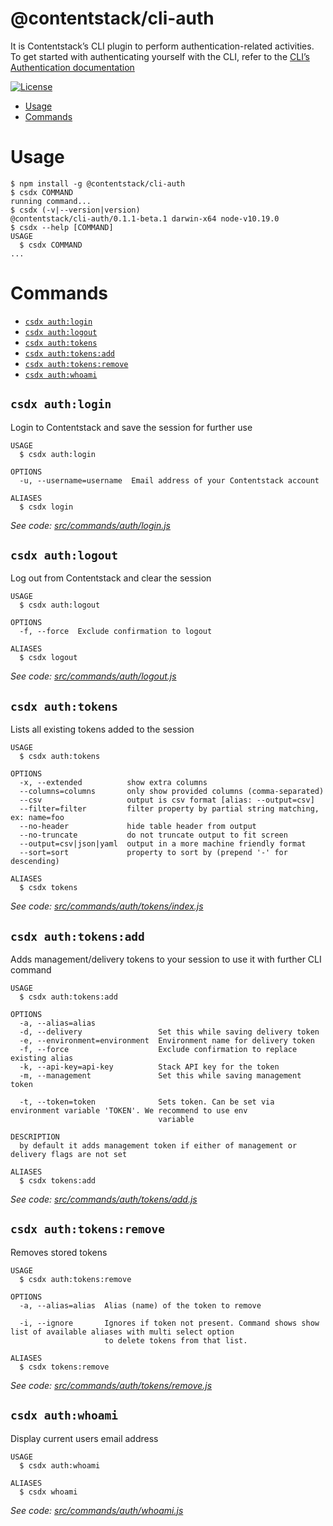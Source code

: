 @contentstack/cli-auth
===

It is Contentstack’s CLI plugin to perform authentication-related activities. To get started with authenticating yourself with the CLI, refer to the [CLI’s Authentication documentation](https://www.contentstack.com/docs/developers/cli/authentication)

[![License](https://img.shields.io/npm/l/@contentstack/cli)](https://github.com/contentstack/cli/blob/main/LICENSE)

<!-- toc -->
* [Usage](#usage)
* [Commands](#commands)
<!-- tocstop -->
# Usage
<!-- usage -->
```sh-session
$ npm install -g @contentstack/cli-auth
$ csdx COMMAND
running command...
$ csdx (-v|--version|version)
@contentstack/cli-auth/0.1.1-beta.1 darwin-x64 node-v10.19.0
$ csdx --help [COMMAND]
USAGE
  $ csdx COMMAND
...
```
<!-- usagestop -->
# Commands
<!-- commands -->
* [`csdx auth:login`](#csdx-authlogin)
* [`csdx auth:logout`](#csdx-authlogout)
* [`csdx auth:tokens`](#csdx-authtokens)
* [`csdx auth:tokens:add`](#csdx-authtokensadd)
* [`csdx auth:tokens:remove`](#csdx-authtokensremove)
* [`csdx auth:whoami`](#csdx-authwhoami)

## `csdx auth:login`

Login to Contentstack and save the session for further use

```
USAGE
  $ csdx auth:login

OPTIONS
  -u, --username=username  Email address of your Contentstack account

ALIASES
  $ csdx login
```

_See code: [src/commands/auth/login.js](https://github.com/contentstack/cli/blob/v0.1.1-beta.1/packages/auth/src/commands/auth/login.js)_

## `csdx auth:logout`

Log out from Contentstack and clear the session

```
USAGE
  $ csdx auth:logout

OPTIONS
  -f, --force  Exclude confirmation to logout

ALIASES
  $ csdx logout
```

_See code: [src/commands/auth/logout.js](https://github.com/contentstack/cli/blob/v0.1.1-beta.1/packages/auth/src/commands/auth/logout.js)_

## `csdx auth:tokens`

Lists all existing tokens added to the session

```
USAGE
  $ csdx auth:tokens

OPTIONS
  -x, --extended          show extra columns
  --columns=columns       only show provided columns (comma-separated)
  --csv                   output is csv format [alias: --output=csv]
  --filter=filter         filter property by partial string matching, ex: name=foo
  --no-header             hide table header from output
  --no-truncate           do not truncate output to fit screen
  --output=csv|json|yaml  output in a more machine friendly format
  --sort=sort             property to sort by (prepend '-' for descending)

ALIASES
  $ csdx tokens
```

_See code: [src/commands/auth/tokens/index.js](https://github.com/contentstack/cli/blob/v0.1.1-beta.1/packages/auth/src/commands/auth/tokens/index.js)_

## `csdx auth:tokens:add`

Adds management/delivery tokens to your session to use it with further CLI command

```
USAGE
  $ csdx auth:tokens:add

OPTIONS
  -a, --alias=alias
  -d, --delivery                 Set this while saving delivery token
  -e, --environment=environment  Environment name for delivery token
  -f, --force                    Exclude confirmation to replace existing alias
  -k, --api-key=api-key          Stack API key for the token
  -m, --management               Set this while saving management token

  -t, --token=token              Sets token. Can be set via environment variable 'TOKEN'. We recommend to use env
                                 variable

DESCRIPTION
  by default it adds management token if either of management or delivery flags are not set

ALIASES
  $ csdx tokens:add
```

_See code: [src/commands/auth/tokens/add.js](https://github.com/contentstack/cli/blob/v0.1.1-beta.1/packages/auth/src/commands/auth/tokens/add.js)_

## `csdx auth:tokens:remove`

Removes stored tokens

```
USAGE
  $ csdx auth:tokens:remove

OPTIONS
  -a, --alias=alias  Alias (name) of the token to remove

  -i, --ignore       Ignores if token not present. Command shows show list of available aliases with multi select option
                     to delete tokens from that list.

ALIASES
  $ csdx tokens:remove
```

_See code: [src/commands/auth/tokens/remove.js](https://github.com/contentstack/cli/blob/v0.1.1-beta.1/packages/auth/src/commands/auth/tokens/remove.js)_

## `csdx auth:whoami`

Display current users email address

```
USAGE
  $ csdx auth:whoami

ALIASES
  $ csdx whoami
```

_See code: [src/commands/auth/whoami.js](https://github.com/contentstack/cli/blob/v0.1.1-beta.1/packages/auth/src/commands/auth/whoami.js)_
<!-- commandsstop -->
